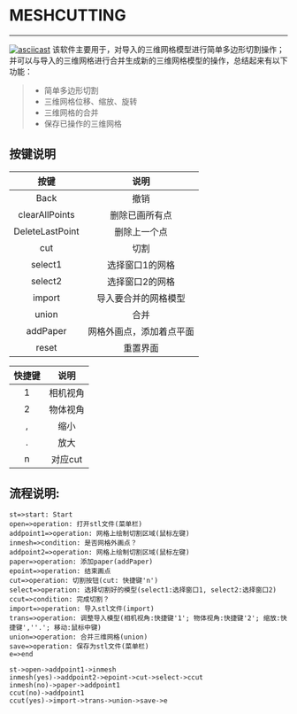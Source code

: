 # MESHCUTTING
------
[![asciicast](https://asciinema.org/a/42383.png)](https://asciinema.org/a/42383)
该软件主要用于，对导入的三维网格模型进行简单多边形切割操作；并可以与导入的三维网格进行合并生成新的三维网格模型的操作，总结起来有以下功能：

> * 简单多边形切割
> * 三维网格位移、缩放、旋转
> * 三维网格的合并
> * 保存已操作的三维网格

## 按键说明 

| 按键        | 说明   |
| :--------:  | :-----:  | 
| Back     | 撤销 | 
| clearAllPoints        |   删除已画所有点   |  
| DeleteLastPoint        |    删除上一个点    |
|cut|切割|
|select1|选择窗口1的网格|
|select2|选择窗口2的网格|
|import|导入要合并的网格模型|
|union|合并|
|addPaper|网格外画点，添加着点平面|
|reset|重置界面|


|快捷键|说明|
| :--------:  | :-----:  |
|1|相机视角|
|2|物体视角|
|,|缩小|
|.|放大|
|n|对应cut|


## 流程说明:

```flow
st=>start: Start
open=>operation: 打开stl文件(菜单栏)
addpoint1=>operation: 网格上绘制切割区域(鼠标左键)
inmesh=>condition: 是否网格外画点？
addpoint2=>operation: 网格上绘制切割区域(鼠标左键)
paper=>operation: 添加paper(addPaper)
epoint=>operation: 结束画点
cut=>operation: 切割按钮(cut: 快捷键'n')
select=>operation: 选择切割好的模型(select1:选择窗口1, select2:选择窗口2)
ccut=>condition: 完成切割？
import=>operation: 导入stl文件(import)
trans=>operation: 调整导入模型(相机视角:快捷键'1'; 物体视角:快捷键'2'; 缩放:快捷键',''.'; 移动:鼠标中键)
union=>operation: 合并三维网格(union)
save=>operation: 保存为stl文件(菜单栏)
e=>end

st->open->addpoint1->inmesh
inmesh(yes)->addpoint2->epoint->cut->select->ccut
inmesh(no)->paper->addpoint1
ccut(no)->addpoint1
ccut(yes)->import->trans->union->save->e
```

